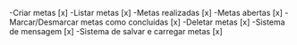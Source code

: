 -Criar metas [x] 
-Listar metas [x]
    -Metas realizadas [x]
    -Metas abertas [x]
-Marcar/Desmarcar metas como concluídas [x]
-Deletar metas [x]
-Sistema de mensagem [x]
-Sistema de salvar e carregar metas [x]

